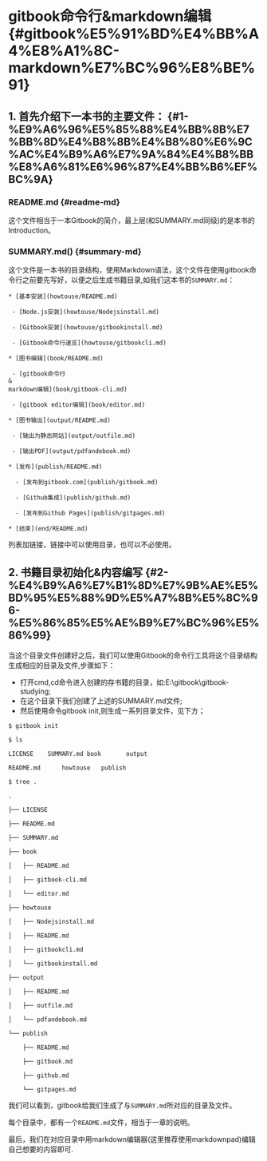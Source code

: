 # gitbook命令行&markdown编辑 {#gitbook%E5%91%BD%E4%BB%A4%E8%A1%8C-markdown%E7%BC%96%E8%BE%91}

## 1. 首先介绍下一本书的主要文件： {#1-%E9%A6%96%E5%85%88%E4%BB%8B%E7%BB%8D%E4%B8%8B%E4%B8%80%E6%9C%AC%E4%B9%A6%E7%9A%84%E4%B8%BB%E8%A6%81%E6%96%87%E4%BB%B6%EF%BC%9A}

### README.md {#readme-md}

这个文件相当于一本Gitbook的简介，最上层\(和SUMMARY.md同级\)的是本书的Introduction。

### SUMMARY.md\(\) {#summary-md}

这个文件是一本书的目录结构，使用Markdown语法，这个文件在使用gitbook命令行之前要先写好，以便之后生成书籍目录,如我们这本书的`SUMMARY.md`：

```
* [基本安装](howtouse/README.md)

 - [Node.js安装](howtouse/Nodejsinstall.md)

 - [Gitbook安装](howtouse/gitbookinstall.md)

 - [Gitbook命令行速览](howtouse/gitbookcli.md)

* [图书编辑](book/README.md)

 - [gitbook命令行
&
markdown编辑](book/gitbook-cli.md)

 - [gitbook editor编辑](book/editor.md)

* [图书输出](output/README.md)

 - [输出为静态网站](output/outfile.md)

 - [输出PDF](output/pdfandebook.md)

* [发布](publish/README.md)

  - [发布到gitbook.com](publish/gitbook.md)

  - [Github集成](publish/github.md)

  - [发布到Github Pages](publish/gitpages.md)

* [结束](end/README.md)
```

列表加链接，链接中可以使用目录，也可以不必使用。

## 2. 书籍目录初始化&内容编写 {#2-%E4%B9%A6%E7%B1%8D%E7%9B%AE%E5%BD%95%E5%88%9D%E5%A7%8B%E5%8C%96-%E5%86%85%E5%AE%B9%E7%BC%96%E5%86%99}

当这个目录文件创建好之后，我们可以使用Gitbook的命令行工具将这个目录结构生成相应的目录及文件,步骤如下：

* 打开cmd,cd命令进入创建的存书籍的目录，如:E:\gitbook\gitbook-studying;
* 在这个目录下我们创建了上述的SUMMARY.md文件;
* 然后使用命令gitbook init,则生成一系列目录文件，见下方；

```
$ gitbook init

$ ls

LICENSE    SUMMARY.md book       output

README.md      howtouse   publish

$ tree .

.

├── LICENSE

├── README.md

├── SUMMARY.md

├── book

│   ├── README.md

│   ├── gitbook-cli.md

│   └── editor.md

├── howtouse

│   ├── Nodejsinstall.md

│   ├── README.md

│   ├── gitbookcli.md

│   └── gitbookinstall.md

├── output

│   ├── README.md

│   ├── outfile.md

│   └── pdfandebook.md

└── publish

    ├── README.md

    ├── gitbook.md

    ├── github.md

    └── gitpages.md
```

我们可以看到，gitbook给我们生成了与`SUMMARY.md`所对应的目录及文件。

每个目录中，都有一个`README.md`文件，相当于一章的说明。

最后，我们在对应目录中用markdown编辑器\(这里推荐使用markdownpad\)编辑自己想要的内容即可.

